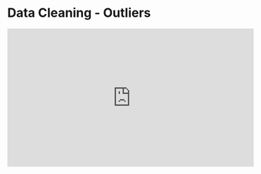 # Data Cleaning - Outliers

<iframe width="560" height="315" src="https://www.youtube.com/embed/-5QV6L-pzf0" title="YouTube video player" frameborder="0" allow="accelerometer; autoplay; clipboard-write; encrypted-media; gyroscope; picture-in-picture" allowfullscreen></iframe>
